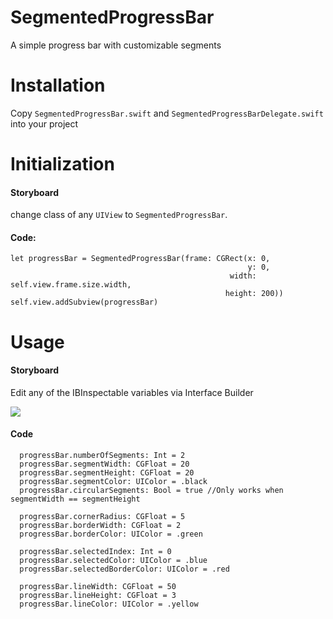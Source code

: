# SegmentedProgressBar
A simple progress bar with customizable segments

# Installation
Copy `SegmentedProgressBar.swift` and `SegmentedProgressBarDelegate.swift` into your project


# Initialization
#### Storyboard

  change class of any `UIView` to `SegmentedProgressBar`.
  
#### Code:

  ```
  let progressBar = SegmentedProgressBar(frame: CGRect(x: 0,
                                                       y: 0,
                                                   width: self.view.frame.size.width,
                                                  height: 200))                         
  self.view.addSubview(progressBar)                                                    
 ```
 
 # Usage
 #### Storyboard
  Edit any of the IBInspectable variables via Interface Builder

  ![](http://imgur.com/cQB8XXW.gif)
  
 #### Code
  ```
    progressBar.numberOfSegments: Int = 2
    progressBar.segmentWidth: CGFloat = 20
    progressBar.segmentHeight: CGFloat = 20
    progressBar.segmentColor: UIColor = .black
    progressBar.circularSegments: Bool = true //Only works when segmentWidth == segmentHeight
  
    progressBar.cornerRadius: CGFloat = 5
    progressBar.borderWidth: CGFloat = 2
    progressBar.borderColor: UIColor = .green
    
    progressBar.selectedIndex: Int = 0
    progressBar.selectedColor: UIColor = .blue
    progressBar.selectedBorderColor: UIColor = .red
    
    progressBar.lineWidth: CGFloat = 50
    progressBar.lineHeight: CGFloat = 3
    progressBar.lineColor: UIColor = .yellow
  ```


